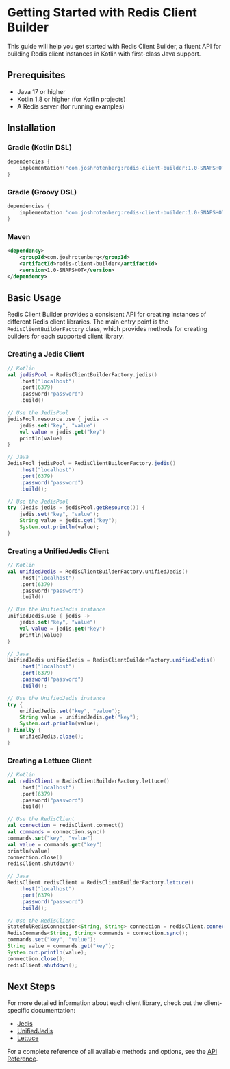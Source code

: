# Getting Started with Redis Client Builder

This guide will help you get started with Redis Client Builder, a fluent API for building Redis client instances in Kotlin with first-class Java support.

## Prerequisites

- Java 17 or higher
- Kotlin 1.8 or higher (for Kotlin projects)
- A Redis server (for running examples)

## Installation

### Gradle (Kotlin DSL)

```kotlin
dependencies {
    implementation("com.joshrotenberg:redis-client-builder:1.0-SNAPSHOT")
}
```

### Gradle (Groovy DSL)

```groovy
dependencies {
    implementation 'com.joshrotenberg:redis-client-builder:1.0-SNAPSHOT'
}
```

### Maven

```xml
<dependency>
    <groupId>com.joshrotenberg</groupId>
    <artifactId>redis-client-builder</artifactId>
    <version>1.0-SNAPSHOT</version>
</dependency>
```

## Basic Usage

Redis Client Builder provides a consistent API for creating instances of different Redis client libraries. The main entry point is the `RedisClientBuilderFactory` class, which provides methods for creating builders for each supported client library.

### Creating a Jedis Client

```kotlin
// Kotlin
val jedisPool = RedisClientBuilderFactory.jedis()
    .host("localhost")
    .port(6379)
    .password("password")
    .build()

// Use the JedisPool
jedisPool.resource.use { jedis ->
    jedis.set("key", "value")
    val value = jedis.get("key")
    println(value)
}
```

```java
// Java
JedisPool jedisPool = RedisClientBuilderFactory.jedis()
    .host("localhost")
    .port(6379)
    .password("password")
    .build();

// Use the JedisPool
try (Jedis jedis = jedisPool.getResource()) {
    jedis.set("key", "value");
    String value = jedis.get("key");
    System.out.println(value);
}
```

### Creating a UnifiedJedis Client

```kotlin
// Kotlin
val unifiedJedis = RedisClientBuilderFactory.unifiedJedis()
    .host("localhost")
    .port(6379)
    .password("password")
    .build()

// Use the UnifiedJedis instance
unifiedJedis.use { jedis ->
    jedis.set("key", "value")
    val value = jedis.get("key")
    println(value)
}
```

```java
// Java
UnifiedJedis unifiedJedis = RedisClientBuilderFactory.unifiedJedis()
    .host("localhost")
    .port(6379)
    .password("password")
    .build();

// Use the UnifiedJedis instance
try {
    unifiedJedis.set("key", "value");
    String value = unifiedJedis.get("key");
    System.out.println(value);
} finally {
    unifiedJedis.close();
}
```

### Creating a Lettuce Client

```kotlin
// Kotlin
val redisClient = RedisClientBuilderFactory.lettuce()
    .host("localhost")
    .port(6379)
    .password("password")
    .build()

// Use the RedisClient
val connection = redisClient.connect()
val commands = connection.sync()
commands.set("key", "value")
val value = commands.get("key")
println(value)
connection.close()
redisClient.shutdown()
```

```java
// Java
RedisClient redisClient = RedisClientBuilderFactory.lettuce()
    .host("localhost")
    .port(6379)
    .password("password")
    .build();

// Use the RedisClient
StatefulRedisConnection<String, String> connection = redisClient.connect();
RedisCommands<String, String> commands = connection.sync();
commands.set("key", "value");
String value = commands.get("key");
System.out.println(value);
connection.close();
redisClient.shutdown();
```

## Next Steps

For more detailed information about each client library, check out the client-specific documentation:

- [Jedis](clients/jedis.md)
- [UnifiedJedis](clients/unified-jedis.md)
- [Lettuce](clients/lettuce.md)

For a complete reference of all available methods and options, see the [API Reference](api-reference.md).